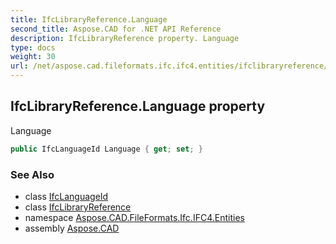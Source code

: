 ```yaml
---
title: IfcLibraryReference.Language
second_title: Aspose.CAD for .NET API Reference
description: IfcLibraryReference property. Language
type: docs
weight: 30
url: /net/aspose.cad.fileformats.ifc.ifc4.entities/ifclibraryreference/language/
---
```

## IfcLibraryReference.Language property

Language

```csharp
public IfcLanguageId Language { get; set; }
```

### See Also

* class [IfcLanguageId](../../../aspose.cad.fileformats.ifc.ifc4.types/ifclanguageid/)
* class [IfcLibraryReference](../)
* namespace [Aspose.CAD.FileFormats.Ifc.IFC4.Entities](../../ifclibraryreference/)
* assembly [Aspose.CAD](../../../)


